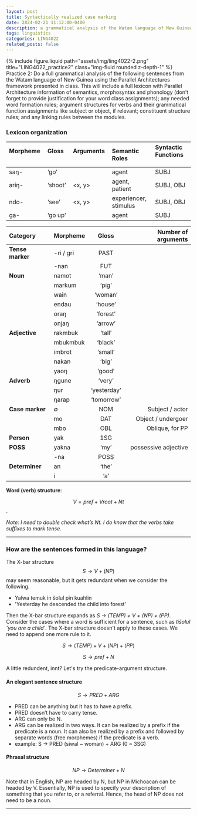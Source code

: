 ```yaml
---
layout: post
title: Syntactically realized case marking
date: 2024-02-21 11:12:00-0400
description: a grammatical analysis of the Watam language of New Guinea using the Parallel Architectures framework
tags: linguistics
categories: LING4022
related_posts: false
---
```




<div class="row">
    <div class="col-sm mt-3 mt-md-0">
        {% include figure.liquid path="assets/img/ling4022-2.png" title="LING4022_practice2" class="img-fluid rounded z-depth-1" %}
    </div>
</div>
<div class="caption">
    Practice 2: Do a full grammatical analysis of the following sentences from the Watam language of New Guinea using the Parallel Architectures framework presented in class. This will include a full lexicon with Parallel Architecture information of semantics, morphosyntax and phonology (don’t forget to provide justification for your word class assignments); any needed word formation rules; argument structures for verbs and their grammatical function assignments like subject or object, if relevant; constituent structure rules; and any linking rules between the modules.
</div>

### Lexicon organization

| Morpheme &nbsp; &nbsp; &nbsp; &nbsp; | Gloss &nbsp; &nbsp; &nbsp; &nbsp;  | Arguments  &nbsp; &nbsp; &nbsp; &nbsp;| Semantic Roles      &nbsp; &nbsp; &nbsp; &nbsp;    | Syntactic Functions  &nbsp; &nbsp; &nbsp; &nbsp;|
| :------- | :------- | :-------- | :--------------------- | :------------------ |
| saŋ-     | ‘go’     | <x>       | agent                  | SUBJ                |
| ariŋ-    | ‘shoot’  | <x, y>    | agent, patient         | SUBJ, OBJ           |
| ndo-     | ‘see’    | <x, y>    | experiencer, stimulus  | SUBJ, OBJ           |
| ga-      | ‘go up’  | <x>       | agent                  | SUBJ                |


| Category          | Morpheme   | Gloss          | Number of arguments |
| :---------------- | :--------- | :------------: | ------------------: |
| **Tense marker**  | -ri / gri  | PAST           |                     |
|                   | -nan       | FUT            |                     |
| **Noun**          | namot      | ‘man’          |                     |
|                   | markum     | ‘pig’          |                     |
|                   | wain       | ‘woman’        |                     |
|                   | endau      | ‘house’        |                     |
|                   | oraŋ       | ‘forest’       |                     |
|                   | onjaŋ      | ‘arrow’        |                     |
| **Adjective**     | rakmbuk    | ‘tall’         |                     |
|                   | mbukmbuk   | ‘black’        |                     |
|                   | imbrot     | ‘small’        |                     |
|                   | nakan      | ‘big’          |                     |
|                   | yaoŋ       | ‘good’         |                     |
| **Adverb**        | ŋgune      | ‘very’         |                     |
|                   | ŋur        | ‘yesterday’    |                     |
|                   | ŋarap      | ‘tomorrow’     |                     |
| **Case marker**   | ∅          | NOM            | Subject / actor     |
|                   | mo         | DAT            | Object / undergoer  |
|                   | mbo        | OBL            | Oblique, for PP     |
| **Person**        | yak        | 1SG            |                     |
| **POSS**          | yakna      | ‘my’           | possessive adjective|
|                   | -na        | POSS           |                     |
| **Determiner**    | an         | ‘the’          |                     |
|                   | i          | ‘a’            |                     |


<p></p>

**Word (verb) structure**: 

$$ V = pref + Vroot + Nt $$. 

*Note: I need to double check what’s Nt. I do know that the verbs take suffixes to mark tense.*

<hr>

### How are the sentences formed in this language?

The X-bar structure $$ S → V + (NP) $$ may seem reasonable, but it gets redundant when we consider the following.
- Yalwa	 	    temuk		    in	šolul	pin	    kuahlin
- 'Yesterday	he descended	the	child	into	forest'

Then the X-bar structure expands as *S → (TEMP) + V + (NP) + (PP)*. Consider the cases where a word is sufficient for a sentence, such as *tišolul ‘you are a child’*. The X-bar structure doesn't apply to these cases. We need to append one more rule to it.

$$
S → (TEMP)  + V + (NP) + (PP)
$$

$$
S → pref + N
$$

A little redundent, innt? Let's try the predicate-argument structure.

#### An elegant sentence structure

$$
S → PRED  +  ARG
$$

- PRED can be anything but it has to have a prefix. 
- PRED doesn’t have to carry tense.
- ARG can only be N. 
- ARG can be realized in two ways. It can be realized by a prefix if the predicate is a noun. It can also be realized by a prefix and followed by separate words (free morphemes)  if the predicate is a verb.
- example: S → PRED (siwal ~ woman) +  ARG (0 ~ 3SG)

#### Phrasal structure

$$ NP → Determiner + N $$

Note that in English, NP are headed by N, but NP in Michoacan can be headed by V. Essentially, NP is used to specify your description of something that you refer to, or a referral. Hence, the head of NP does not need to be a noun.

<hr>






